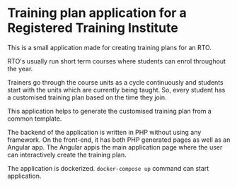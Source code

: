 # Training plan application for a Registered Training Institute
This is a small application made for creating training plans for an RTO.

RTO's usually run short term courses where students can enrol throughout the year.

Trainers go through the course units as a cycle continuously and students start with the units which are currently being taught. So, every student has a customised training plan based on the time they join.

This application helps to generate the customised training plan from a common template.

The backend of the application is written in PHP without using any framework. On the front-end, it has both PHP generated pages as well as an Angular app. The Angular appis the main application page where the user can interactively create the training plan. 

The application is dockerized. `docker-compose up` command can start application.
